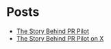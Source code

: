 # Posts

- [The Story Behind PR Pilot](posts/1-story-behind-pr-pilot/devto/post.md)
- [The Story Behind PR Pilot on X](posts/1-story-behind-pr-pilot/x/post.md)
